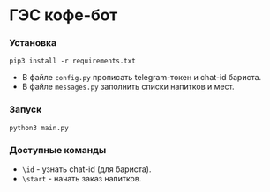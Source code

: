 # ГЭС кофе-бот

### Установка
```pip3 install -r requirements.txt```

- В файле ```config.py``` прописать telegram-токен и chat-id бариста.
- В файле ```messages.py``` заполнить списки напитков и мест.

### Запуск
```python3 main.py```

### Доступные команды

- ```\id``` - узнать chat-id (для бариста).
- ```\start``` - начать заказ напитков.
